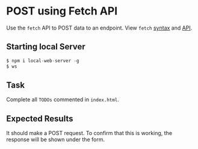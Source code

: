 # POST using Fetch API

Use the `fetch` API to POST data to an endpoint.
View `fetch` [syntax](https://developers.google.com/web/updates/2015/03/introduction-to-fetch) and [API](https://developer.mozilla.org/en-US/docs/Web/API/WindowOrWorkerGlobalScope/fetch).

## Starting local Server

```javascript
$ npm i local-web-server -g
$ ws
```

## Task

Complete all `TODOs` commented in `index.html`.

## Expected Results

It should make a POST request. To confirm that this is working, the response will be shown under the form.
